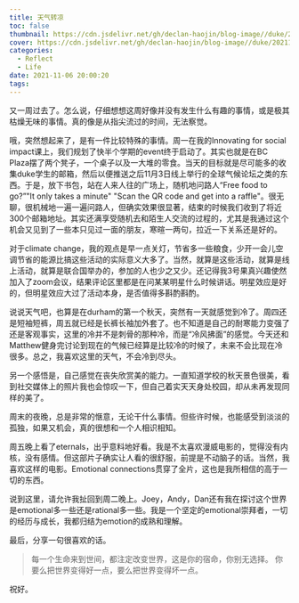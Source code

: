 ```yaml
---
title: 天气转凉
toc: false
thumbnail: https://cdn.jsdelivr.net/gh/declan-haojin/blog-image//duke/20211106200941.png
cover: https://cdn.jsdelivr.net/gh/declan-haojin/blog-image//duke/20211106200941.png
categories:
  - Reflect
  - Life
date: 2021-11-06 20:00:20
tags:
---
```

又一周过去了。怎么说，仔细想想这周好像并没有发生什么有趣的事情，或是极其枯燥无味的事情。真的像是从指尖流过的时间，无法察觉。


<!--more-->

哦，突然想起来了，是有一件比较特殊的事情。周一在我的Innovating for social impact课上，我们规划了快半个学期的event终于启动了。其实也就是在BC Plaza摆了两个凳子，一个桌子以及一大堆的零食。当天的目标就是尽可能多的收集duke学生的邮箱，然后以便推送之后11月3日线上举行的全球气候论坛之类的东西。于是，放下书包，站在人来人往的广场上，随机地问路人“Free food to go?”"It only takes a minute" "Scan the QR code and get into a raffle"。很无聊，很机械地一遍一遍问路人，但确实效果很显著，结束的时候我们收到了将近300个邮箱地址。其实还满享受随机去和陌生人交流的过程的，尤其是我通过这个机会又见到了一些本只见过一面的朋友，寒暄一两句，拉近一下关系还是好的。


对于climate change，我的观点是早一点关灯，节省多一些粮食，少开一会儿空调节省的能源比搞这些活动的实际意义大多了。当然，就算是这些活动，就算是线上活动，就算是联合国举办的，参加的人也少之又少。还记得我3号果真兴趣使然加入了zoom会议，结果评论区里都是在问某某明星什么时候讲话。明星效应是好的，但明星效应大过了活动本身，是否值得多斟酌斟酌。

说说天气吧，也算是在durham的第一个秋天，突然有一天就感觉到冷了。周四还是短袖短裤，周五就已经是长裤长袖加外套了。也不知道是自己的耐寒能力变强了还是客观事实，这里的冷并不是刺骨的那种冷，而是“冷风拂面”的感觉。今天还和Matthew健身完讨论到现在的气候已经算是比较冷的时候了，未来不会比现在冷很多。总之，我喜欢这里的天气，不会冷到尽头。

另一个感悟是，自己感觉在丧失欣赏美的能力。一直知道学校的秋天景色很美，看到社交媒体上的照片我也会惊叹一下，但自己着实天天身处校园，却从未再发现同样的美了。

周末的夜晚，总是非常的惬意，无论干什么事情。但些许时候，也能感受到淡淡的孤独，如果又机会，真的很想和一个人相识相知。

周五晚上看了eternals，出乎意料地好看。我是不太喜欢漫威电影的，觉得没有内核，没有感情。但这部片子确实让人看的很舒服，前提是不动脑子的话。当然，我喜欢这样的电影。Emotional connections贯穿了全片，这也是我所相信的高于一切的东西。

说到这里，请允许我扯回到周二晚上。Joey，Andy，Dan还有我在探讨这个世界是emotional多一些还是rational多一些。我是一个坚定的emotional崇拜者，一切的经历与成长，我都归结为emotion的成熟和理解。


最后，分享一句很喜欢的话。
> 每一个生命来到世间，都注定改变世界，这是你的宿命，你别无选择。
> 你要么把世界变得好一点，要么把世界变得坏一点。

祝好。